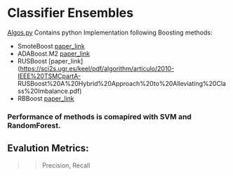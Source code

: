 # Classifier Ensembles
[Algos.py](https://github.com/Swiman/Classifier.Ensembles/blob/main/Algos.py) Contains python Implementation following Boosting methods:
* SmoteBoost [paper_link](https://link.springer.com/chapter/10.1007/978-3-540-39804-2_12)
* ADABoost.M2 [paper_link](http://citeseerx.ist.psu.edu/viewdoc/summary?doi=10.1.1.29.3868)
* RUSBoost [paper_link](https://sci2s.ugr.es/keel/pdf/algorithm/articulo/2010-IEEE%20TSMCpartA- RUSBoost%20A%20Hybrid%20Approach%20to%20Alleviating%20Class%20Imbalance.pdf)
* RBBoost [paper_link](https://dl.acm.org/doi/abs/10.1016/j.knosys.2019.105434)
### Performance of methods is comapired with SVM and RandomForest.
## Evalution Metrics: 
>>Precision, Recall

